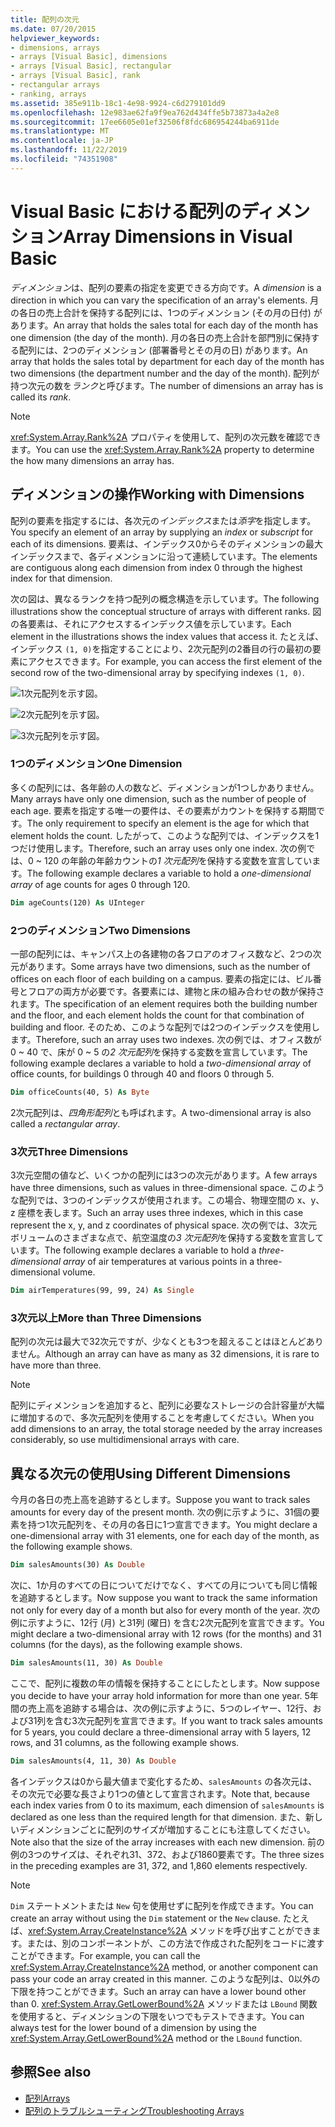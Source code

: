 ```yaml
---
title: 配列の次元
ms.date: 07/20/2015
helpviewer_keywords:
- dimensions, arrays
- arrays [Visual Basic], dimensions
- arrays [Visual Basic], rectangular
- arrays [Visual Basic], rank
- rectangular arrays
- ranking, arrays
ms.assetid: 385e911b-18c1-4e98-9924-c6d279101dd9
ms.openlocfilehash: 12e983ae62fa9f9ea762d434ffe5b73873a4a2e8
ms.sourcegitcommit: 17ee6605e01ef32506f8fdc686954244ba6911de
ms.translationtype: MT
ms.contentlocale: ja-JP
ms.lasthandoff: 11/22/2019
ms.locfileid: "74351908"
---
```

# <a name="array-dimensions-in-visual-basic"></a><span data-ttu-id="c2836-102">Visual Basic における配列のディメンション</span><span class="sxs-lookup"><span data-stu-id="c2836-102">Array Dimensions in Visual Basic</span></span>

<span data-ttu-id="c2836-103">*ディメンション*は、配列の要素の指定を変更できる方向です。</span><span class="sxs-lookup"><span data-stu-id="c2836-103">A *dimension* is a direction in which you can vary the specification of an array's elements.</span></span> <span data-ttu-id="c2836-104">月の各日の売上合計を保持する配列には、1つのディメンション (その月の日付) があります。</span><span class="sxs-lookup"><span data-stu-id="c2836-104">An array that holds the sales total for each day of the month has one dimension (the day of the month).</span></span> <span data-ttu-id="c2836-105">月の各日の売上合計を部門別に保持する配列には、2つのディメンション (部署番号とその月の日) があります。</span><span class="sxs-lookup"><span data-stu-id="c2836-105">An array that holds the sales total by department for each day of the month has two dimensions (the department number and the day of the month).</span></span> <span data-ttu-id="c2836-106">配列が持つ次元の数を*ランク*と呼びます。</span><span class="sxs-lookup"><span data-stu-id="c2836-106">The number of dimensions an array has is called its *rank*.</span></span>

> [!NOTE]
> <span data-ttu-id="c2836-107"><xref:System.Array.Rank%2A> プロパティを使用して、配列の次元数を確認できます。</span><span class="sxs-lookup"><span data-stu-id="c2836-107">You can use the <xref:System.Array.Rank%2A> property to determine the how many dimensions an array has.</span></span>

## <a name="working-with-dimensions"></a><span data-ttu-id="c2836-108">ディメンションの操作</span><span class="sxs-lookup"><span data-stu-id="c2836-108">Working with Dimensions</span></span>

<span data-ttu-id="c2836-109">配列の要素を指定するには、各次元の*インデックス*または*添字*を指定します。</span><span class="sxs-lookup"><span data-stu-id="c2836-109">You specify an element of an array by supplying an *index* or *subscript* for each of its dimensions.</span></span> <span data-ttu-id="c2836-110">要素は、インデックス0からそのディメンションの最大インデックスまで、各ディメンションに沿って連続しています。</span><span class="sxs-lookup"><span data-stu-id="c2836-110">The elements are contiguous along each dimension from index 0 through the highest index for that dimension.</span></span>

<span data-ttu-id="c2836-111">次の図は、異なるランクを持つ配列の概念構造を示しています。</span><span class="sxs-lookup"><span data-stu-id="c2836-111">The following illustrations show the conceptual structure of arrays with different ranks.</span></span> <span data-ttu-id="c2836-112">図の各要素は、それにアクセスするインデックス値を示しています。</span><span class="sxs-lookup"><span data-stu-id="c2836-112">Each element in the illustrations shows the index values that access it.</span></span> <span data-ttu-id="c2836-113">たとえば、インデックス `(1, 0)`を指定することにより、2次元配列の2番目の行の最初の要素にアクセスできます。</span><span class="sxs-lookup"><span data-stu-id="c2836-113">For example, you can access the first element of the second row of the two-dimensional array by specifying indexes `(1, 0)`.</span></span>

![1次元配列を示す図。](./media/array-dimensions/one-dimensional-array.gif)

![2次元配列を示す図。](./media/array-dimensions/two-dimensional-array.gif)

![3次元配列を示す図。](./media/array-dimensions/three-dimensional-array.gif)

### <a name="one-dimension"></a><span data-ttu-id="c2836-117">1つのディメンション</span><span class="sxs-lookup"><span data-stu-id="c2836-117">One Dimension</span></span>

<span data-ttu-id="c2836-118">多くの配列には、各年齢の人の数など、ディメンションが1つしかありません。</span><span class="sxs-lookup"><span data-stu-id="c2836-118">Many arrays have only one dimension, such as the number of people of each age.</span></span> <span data-ttu-id="c2836-119">要素を指定する唯一の要件は、その要素がカウントを保持する期間です。</span><span class="sxs-lookup"><span data-stu-id="c2836-119">The only requirement to specify an element is the age for which that element holds the count.</span></span> <span data-ttu-id="c2836-120">したがって、このような配列では、インデックスを1つだけ使用します。</span><span class="sxs-lookup"><span data-stu-id="c2836-120">Therefore, such an array uses only one index.</span></span> <span data-ttu-id="c2836-121">次の例では、0 ~ 120 の年齢の年齢カウントの*1 次元配列*を保持する変数を宣言しています。</span><span class="sxs-lookup"><span data-stu-id="c2836-121">The following example declares a variable to hold a *one-dimensional array* of age counts for ages 0 through 120.</span></span>

```vb
Dim ageCounts(120) As UInteger
```

### <a name="two-dimensions"></a><span data-ttu-id="c2836-122">2つのディメンション</span><span class="sxs-lookup"><span data-stu-id="c2836-122">Two Dimensions</span></span>

<span data-ttu-id="c2836-123">一部の配列には、キャンパス上の各建物の各フロアのオフィス数など、2つの次元があります。</span><span class="sxs-lookup"><span data-stu-id="c2836-123">Some arrays have two dimensions, such as the number of offices on each floor of each building on a campus.</span></span> <span data-ttu-id="c2836-124">要素の指定には、ビル番号とフロアの両方が必要です。各要素には、建物と床の組み合わせの数が保持されます。</span><span class="sxs-lookup"><span data-stu-id="c2836-124">The specification of an element requires both the building number and the floor, and each element holds the count for that combination of building and floor.</span></span> <span data-ttu-id="c2836-125">そのため、このような配列では2つのインデックスを使用します。</span><span class="sxs-lookup"><span data-stu-id="c2836-125">Therefore, such an array uses two indexes.</span></span> <span data-ttu-id="c2836-126">次の例では、オフィス数が 0 ~ 40 で、床が 0 ~ 5 の*2 次元配列*を保持する変数を宣言しています。</span><span class="sxs-lookup"><span data-stu-id="c2836-126">The following example declares a variable to hold a *two-dimensional array* of office counts, for buildings 0 through 40 and floors 0 through 5.</span></span>

```vb
Dim officeCounts(40, 5) As Byte
```

<span data-ttu-id="c2836-127">2次元配列は、*四角形配列*とも呼ばれます。</span><span class="sxs-lookup"><span data-stu-id="c2836-127">A two-dimensional array is also called a *rectangular array*.</span></span>

### <a name="three-dimensions"></a><span data-ttu-id="c2836-128">3次元</span><span class="sxs-lookup"><span data-stu-id="c2836-128">Three Dimensions</span></span>

<span data-ttu-id="c2836-129">3次元空間の値など、いくつかの配列には3つの次元があります。</span><span class="sxs-lookup"><span data-stu-id="c2836-129">A few arrays have three dimensions, such as values in three-dimensional space.</span></span> <span data-ttu-id="c2836-130">このような配列では、3つのインデックスが使用されます。この場合、物理空間の x、y、z 座標を表します。</span><span class="sxs-lookup"><span data-stu-id="c2836-130">Such an array uses three indexes, which in this case represent the x, y, and z coordinates of physical space.</span></span> <span data-ttu-id="c2836-131">次の例では、3次元ボリュームのさまざまな点で、航空温度の*3 次元配列*を保持する変数を宣言しています。</span><span class="sxs-lookup"><span data-stu-id="c2836-131">The following example declares a variable to hold a *three-dimensional array* of air temperatures at various points in a three-dimensional volume.</span></span>

```vb
Dim airTemperatures(99, 99, 24) As Single
```

### <a name="more-than-three-dimensions"></a><span data-ttu-id="c2836-132">3次元以上</span><span class="sxs-lookup"><span data-stu-id="c2836-132">More than Three Dimensions</span></span>

<span data-ttu-id="c2836-133">配列の次元は最大で32次元ですが、少なくとも3つを超えることはほとんどありません。</span><span class="sxs-lookup"><span data-stu-id="c2836-133">Although an array can have as many as 32 dimensions, it is rare to have more than three.</span></span>

> [!NOTE]
> <span data-ttu-id="c2836-134">配列にディメンションを追加すると、配列に必要なストレージの合計容量が大幅に増加するので、多次元配列を使用することを考慮してください。</span><span class="sxs-lookup"><span data-stu-id="c2836-134">When you add dimensions to an array, the total storage needed by the array increases considerably, so use multidimensional arrays with care.</span></span>

## <a name="using-different-dimensions"></a><span data-ttu-id="c2836-135">異なる次元の使用</span><span class="sxs-lookup"><span data-stu-id="c2836-135">Using Different Dimensions</span></span>

<span data-ttu-id="c2836-136">今月の各日の売上高を追跡するとします。</span><span class="sxs-lookup"><span data-stu-id="c2836-136">Suppose you want to track sales amounts for every day of the present month.</span></span> <span data-ttu-id="c2836-137">次の例に示すように、31個の要素を持つ1次元配列を、その月の各日に1つ宣言できます。</span><span class="sxs-lookup"><span data-stu-id="c2836-137">You might declare a one-dimensional array with 31 elements, one for each day of the month, as the following example shows.</span></span>

```vb
Dim salesAmounts(30) As Double
```

<span data-ttu-id="c2836-138">次に、1か月のすべての日についてだけでなく、すべての月についても同じ情報を追跡するとします。</span><span class="sxs-lookup"><span data-stu-id="c2836-138">Now suppose you want to track the same information not only for every day of a month but also for every month of the year.</span></span> <span data-ttu-id="c2836-139">次の例に示すように、12行 (月) と31列 (曜日) を含む2次元配列を宣言できます。</span><span class="sxs-lookup"><span data-stu-id="c2836-139">You might declare a two-dimensional array with 12 rows (for the months) and 31 columns (for the days), as the following example shows.</span></span>

```vb
Dim salesAmounts(11, 30) As Double
```

<span data-ttu-id="c2836-140">ここで、配列に複数の年の情報を保持することにしたとします。</span><span class="sxs-lookup"><span data-stu-id="c2836-140">Now suppose you decide to have your array hold information for more than one year.</span></span> <span data-ttu-id="c2836-141">5年間の売上高を追跡する場合は、次の例に示すように、5つのレイヤー、12行、および31列を含む3次元配列を宣言できます。</span><span class="sxs-lookup"><span data-stu-id="c2836-141">If you want to track sales amounts for 5 years, you could declare a three-dimensional array with 5 layers, 12 rows, and 31 columns, as the following example shows.</span></span>

```vb
Dim salesAmounts(4, 11, 30) As Double
```

<span data-ttu-id="c2836-142">各インデックスは0から最大値まで変化するため、`salesAmounts` の各次元は、その次元で必要な長さより1つの値として宣言されます。</span><span class="sxs-lookup"><span data-stu-id="c2836-142">Note that, because each index varies from 0 to its maximum, each dimension of `salesAmounts` is declared as one less than the required length for that dimension.</span></span> <span data-ttu-id="c2836-143">また、新しいディメンションごとに配列のサイズが増加することにも注意してください。</span><span class="sxs-lookup"><span data-stu-id="c2836-143">Note also that the size of the array increases with each new dimension.</span></span> <span data-ttu-id="c2836-144">前の例の3つのサイズは、それぞれ31、372、および1860要素です。</span><span class="sxs-lookup"><span data-stu-id="c2836-144">The three sizes in the preceding examples are 31, 372, and 1,860 elements respectively.</span></span>

> [!NOTE]
> <span data-ttu-id="c2836-145">`Dim` ステートメントまたは `New` 句を使用せずに配列を作成できます。</span><span class="sxs-lookup"><span data-stu-id="c2836-145">You can create an array without using the `Dim` statement or the `New` clause.</span></span> <span data-ttu-id="c2836-146">たとえば、<xref:System.Array.CreateInstance%2A> メソッドを呼び出すことができます。または、別のコンポーネントが、この方法で作成された配列をコードに渡すことができます。</span><span class="sxs-lookup"><span data-stu-id="c2836-146">For example, you can call the <xref:System.Array.CreateInstance%2A> method, or another component can pass your code an array created in this manner.</span></span> <span data-ttu-id="c2836-147">このような配列は、0以外の下限を持つことができます。</span><span class="sxs-lookup"><span data-stu-id="c2836-147">Such an array can have a lower bound other than 0.</span></span> <span data-ttu-id="c2836-148"><xref:System.Array.GetLowerBound%2A> メソッドまたは `LBound` 関数を使用すると、ディメンションの下限をいつでもテストできます。</span><span class="sxs-lookup"><span data-stu-id="c2836-148">You can always test for the lower bound of a dimension by using the <xref:System.Array.GetLowerBound%2A> method or the `LBound` function.</span></span>

## <a name="see-also"></a><span data-ttu-id="c2836-149">参照</span><span class="sxs-lookup"><span data-stu-id="c2836-149">See also</span></span>

- [<span data-ttu-id="c2836-150">配列</span><span class="sxs-lookup"><span data-stu-id="c2836-150">Arrays</span></span>](../../../../visual-basic/programming-guide/language-features/arrays/index.md)
- [<span data-ttu-id="c2836-151">配列のトラブルシューティング</span><span class="sxs-lookup"><span data-stu-id="c2836-151">Troubleshooting Arrays</span></span>](../../../../visual-basic/programming-guide/language-features/arrays/troubleshooting-arrays.md)
